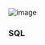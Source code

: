 ![image](https://user-images.githubusercontent.com/31488753/203903972-0e093e69-6778-4b3b-ae1d-497d6fd5ad35.png)

### SQL
